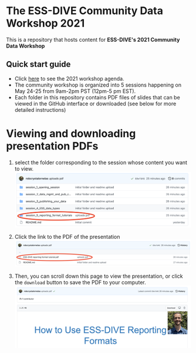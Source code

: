 # The ESS-DIVE Community Data Workshop 2021  

This is a repository that hosts content for **ESS-DIVE's 2021 Community Data Workshop** 

## Quick start guide  

- Click [here](https://ess-dive.lbl.gov/community-data-workshop/) to see the 2021 workshop agenda.
- The community workshop is organized into 5 sessions happening on May 24-25 from 9am-2pm PST (12pm-5 pm EST). 
- Each folder in this repository contains PDF files of slides that can be viewed in the GitHub interface or downloaded (see below for more detailed instructions)

# Viewing and downloading presentation PDFs

1. select the folder corresponding to the session whose content you want to view.
![Image of the repository's home directory with the session folder we want to click highlighted with a red circle](/images/step1.png)
2. Click the link to the PDF of the presentation  
![Lists the contents of the folder related to session five, this folder contains a PDF of a presentation from the community data workshop](/images/step2.png)

3. Then, you can scroll down this page to view the presentation, or click the `download` button to save the PDF to your computer.  
![The Download button is highlighted in red to indicate PDFs can be downloaded from this GitHub folder](images/step3.png)
